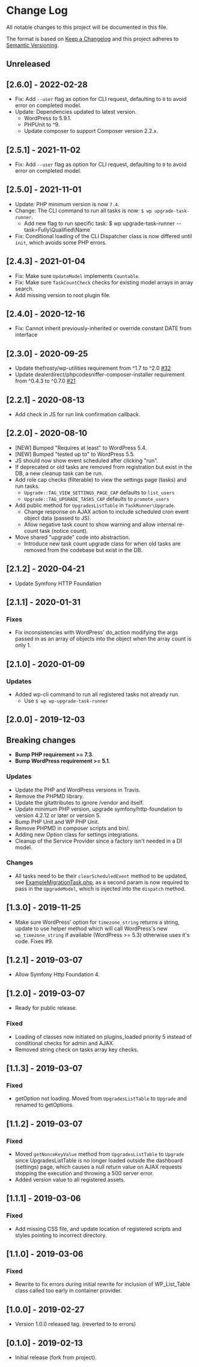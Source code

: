 # Change Log
All notable changes to this project will be documented in this file.

The format is based on [Keep a Changelog](http://keepachangelog.com/)
and this project adheres to [Semantic Versioning](http://semver.org/).

## Unreleased

## [2.6.0] - 2022-02-28
- Fix: Add `--user` flag as option for CLI request, defaulting to `0` to avoid error on completed model.
- Update: Dependencies updated to latest version.
  - WordPress to 5.9.1.
  - PHPUnit to ^9.
  - Update composer to support Composer version 2.2.x.

## [2.5.1] - 2021-11-02
- Fix: Add `--user` flag as option for CLI request, defaulting to `0` to avoid error on completed model.

## [2.5.0] - 2021-11-01
- Update: PHP minimum version is now `7.4`.
- Change: The CLI command to run all tasks is now: `$ wp upgrade-task-runner`.
  - Add new flag to run specific task: $ wp upgrade-task-runner --task=Fully\\Qualified\\Name`
- Fix: Conditional loading of the CLI Dispatcher class is now differed until `init`, which avoids some
  PHP errors. 

## [2.4.3] - 2021-01-04
- Fix: Make sure `UpdateModel` implements `Countable`.
- Fix: Make sure `TaskCountCheck` checks for existing model arrays in array search.
- Add missing version to root plugin file.

## [2.4.0] - 2020-12-16
- Fix: Cannot inherit previously-inherited or override constant DATE from interface

## [2.3.0] - 2020-09-25
- Update thefrosty/wp-utilities requirement from ^1.7 to ^2.0 [#32](https://github.com/thefrosty/wp-upgrade-task-runner/pull/32)
- Update dealerdirect/phpcodesniffer-composer-installer requirement from ^0.4.3 to ^0.7.0 [#21](https://github.com/thefrosty/wp-upgrade-task-runner/pull/21)

## [2.2.1] - 2020-08-13
- Add check in JS for run link confirmation callback. 

## [2.2.0] - 2020-08-10
- [NEW] Bumped "Requires at least" to WordPress 5.4.
- [NEW] Bumped "tested up to" to WordPress 5.5.
- JS should now show event scheduled after clicking "run".
- If deprecated or old tasks are removed from registration but exist in the DB, a new cleanup task can be run.
- Add role cap checks (filterable) to view the settings page (tasks) and run tasks.
   * `Upgrade::TAG_VIEW_SETTINGS_PAGE_CAP` defaults to `list_users` 
   * `Upgrade::TAG_UPGRADE_TASKS_CAP` defaults to `promote_users` 
- Add public method for `UpgradesListTable` in `TaskRunner\Upgrade`.
   * Change response on AJAX action to include scheduled cron event object data (passed to JS). 
   * Allow negative task count to show warning and allow internal re-count task (notice count).
- Move shared "upgrade" code into abstraction.
   * Introduce new task count upgrade class for when old tasks are removed from the codebase but exist in the DB.

## [2.1.2] - 2020-04-21
- Update Symfony HTTP Foundation

## [2.1.1] - 2020-01-31
### Fixes
- Fix inconsistencies with WordPress' do_action modifying the args passed in as an array of objects into 
the object when the array count is only 1.

## [2.1.0] - 2020-01-09
### Updates
- Added wp-cli command to run all registered tasks not already run.
    * Use `$ wp wp-upgrade-task-runner`

## [2.0.0] - 2019-12-03
## Breaking changes
- **Bump PHP requirement >= 7.3**.
- **Bump WordPress requirement >= 5.1**.
### Updates
- Update the PHP and WordPress versions in Travis.
- Remove the PHPMD library.
- Update the gitattributes to ignore /vendor and itself.
- Update minimum PHP version, upgrade symfony/http-foundation to version 4.2.12 or later or version 5.
- Bump PHP Unit and WP PHP Unit.
- Remove PHPMD in composer scripts and bin/.
- Adding new Option class for settings integrations.
- Cleanup of the Service Provider since a factory isn't needed in a DI model.
### Changes
- All tasks need to be their `clearScheduledEvent` method to be updated, 
see [ExampleMigrationTask.php](src/Tasks/ExampleMigrationTask.php), as a second param is now required to pass in
the `UpgradeModel`, which is injected into the `dispatch` method.

## [1.3.0] - 2019-11-25
- Make sure WordPress' option for `timezone_string` returns a string, update to use helper method which will call
WordPress's new `wp_timezone_string` if available (WordPress >= 5.3) otherwise uses it's code. Fixes #9.

## [1.2.1] - 2019-03-07
- Allow Symfony Http Foundation 4.

## [1.2.0] - 2019-03-07
- Ready for public release.
### Fixed
- Loading of classes now initiated on plugins_loaded priority 5 instead of conditional checks for admin and AJAX.
- Removed string check on tasks array key checks.

## [1.1.3] - 2019-03-07
### Fixed
- getOption not loading. Moved from `UpgradesListTable` to `Upgrade` and renamed to getOptions.

## [1.1.2] - 2019-03-07
### Fixed
- Moved `getNonceKeyValue` method from `UpgradesListTable` to `Upgrade` since UpgradesListTable is no longer loaded outside
the dashboard (settings) page, which causes a null return value on AJAX requests stopping the execution and throwing
a 500 server error.
- Added version value to all registered assets.

## [1.1.1] - 2019-03-06
### Fixed
- Add missing CSS file, and update location of registered scripts and styles pointing to incorrect directory.

## [1.1.0] - 2019-03-06
### Fixed
- Rewrite to fix errors during initial rewrite for inclusion of WP_List_Table class called too early in container provider.

## [1.0.0] - 2019-02-27
- Version 1.0.0 released tag. (reverted to to errors)

## [0.1.0] - 2019-02-13
- Initial release (fork from project).
